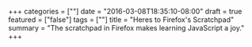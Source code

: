 +++
categories = [""]
date = "2016-03-08T18:35:10-08:00"
draft = true
featured = ["false"]
tags = [""]
title = "Heres to Firefox's Scratchpad"
summary = "The scratchpad in Firefox makes learning JavaScript a joy."
+++
